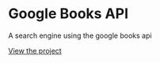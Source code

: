# Google Books API

A search engine using the google books api

[View the project](https://connor-turlan.github.io/google-books-api/)

